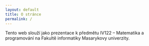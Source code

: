 ```yaml
---
layout: default
title: O stránce
permalink: /
---
```


<div class="container">
	<div class="row">
		<div class="col-md-9" role="main">
			<p>Tento web slouží jako prezentace k předmětu IV122 &ndash; Matematika a programování na Fakultě informatiky Masarykovy univerzity.</p>
		</div>
	</div>
</div>
